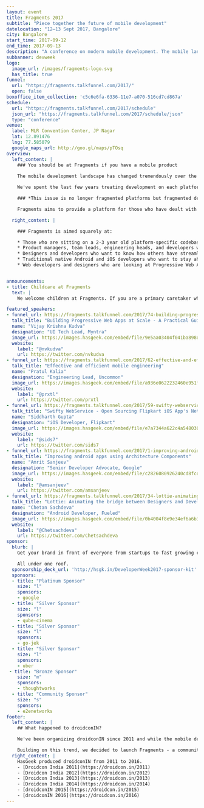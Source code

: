 ```yaml
---
layout: event
title: Fragments 2017
subtitle: "Piece together the future of mobile development"
datelocation: "12–13 Sept 2017, Bangalore"
city: Bangalore
start_time: 2017-09-12
end_time: 2017-09-13
description: "A conference on modern mobile development. The mobile landscape has changed tremendously over the last few years, a platform specific approach is no longer sustainable. "
subbanner: devweek
logo:
  image_url: /images/fragments-logo.svg
  has_title: true
funnel:
  url: "https://fragments.talkfunnel.com/2017/"
  open: false
boxoffice_item_collection: 'c5c6e6fa-6336-11e7-a070-516cd7cd867a'
schedule:
  url: "https://fragments.talkfunnel.com/2017/schedule"
  json_url: "https://fragments.talkfunnel.com/2017/schedule/json"
  type: "conference"
venue:
  label: MLR Convention Center, JP Nagar
  lat: 12.891476
  lng: 77.585079
  google_maps_url: http://goo.gl/maps/pTOsq
overview:
  left_content: |
    ### You should be at Fragments if you have a mobile product
    
    The mobile development landscape has changed tremendously over the last few years. With the maturing of the mobile ecosystem, we are now seeing a convergence of platforms. Android, iOS, and mobile web are the only ones left, and with Progressive Web Apps the lines between them are also getting blurry. It is now more important than ever to have your app look and behave the same on all platforms and features need to roll out simultaneously.

    We've spent the last few years treating development on each platform independently. It's own code base, design, release cycle, and nuances. This approach is no longer sustainable.

    ### *This issue is no longer fragmented platforms but fragmented development practices.*

    Fragments aims to provide a platform for those who have dealt with these issues at scale to share their approaches, tools, and lessons learned.

  right_content: |

    ### Fragments is aimed squarely at:

    * Those who are sitting on a 2-3 year old platform-specific codebase, and would like to know whether to refactor or rewrite, and how to do so in a future-proof way
    * Product managers, team leads, engineering heads, and developers who are considering cross platform development frameworks like React Native more seriously, and wondering which to choose
    * Designers and developers who want to know how others have streamlined their processes and workflows to make a more efficient mobile development team.
    * Traditional native Android and iOS developers who want to stay ahead of the curve and understand what cross platform framework they should invest time into, if any.
    * Web developers and designers who are looking at Progressive Web Apps more seriously.


announcements:
- title: Childcare at Fragments
  text: |
    We welcome children at Fragments. If you are a primary caretaker who wants to attend the conference, and needs support with childcare, we have it all arranged. [Learn more](https://medium.com/hasgeek/we-have-childcare-facilities-droidconin-and-all-hasgeek-conferences-going-forward-70d520762a11).

featured_speakers:
- funnel_url: https://fragments.talkfunnel.com/2017/74-building-progressive-web-apps-at-scale-a-practical
  talk_title: "Building Progressive Web Apps at Scale - A Practical Guide"
  name: "Vijay Krishna Kudva"
  designation: "UI Tech Lead, Myntra"
  image_url: https://images.hasgeek.com/embed/file/9e5aa03404f041ba898d7e590075f6e9
  website:
    label: "@nvkudva"
    url: https://twitter.com/nvkudva
- funnel_url: https://fragments.talkfunnel.com/2017/62-effective-and-efficient-mobile-engineering
  talk_title: "Effective and efficient mobile engineering"
  name: "Pratul Kalia"
  designation: "Engineering Lead, Uncommon"
  image_url: https://images.hasgeek.com/embed/file/a936e0622232460e951f9b1af696e7db
  website:
    label: "@prxtl"
    url: https://twitter.com/prxtl
- funnel_url: https://fragments.talkfunnel.com/2017/59-swifty-webservice-open-sourcing-flipkart-ios-apps-
  talk_title: "Swifty WebService - Open Sourcing Flipkart iOS App's Networking Stack"
  name: "Siddharth Gupta"
  designation: "iOS Developer, Flipkart"
  image_url: https://images.hasgeek.com/embed/file/e7a7344a622c4a548030a87d92d907e5
  website:
    label: "@sids7"
    url: https://twitter.com/sids7
- funnel_url: https://fragments.talkfunnel.com/2017/1-improving-android-apps-using-architecture-componen
  talk_title: "Improving android apps using Architecture Components"
  name: "Amrit Sanjeev"
  designation: "Senior Developer Advocate, Google"
  image_url: https://images.hasgeek.com/embed/file/c2826080926240cd8fcd80c8f53b0d26
  website:
    label: "@amsanjeev"
    url: https://twitter.com/amsanjeev
- funnel_url: https://fragments.talkfunnel.com/2017/34-lottie-animating-the-bridge-between-designers-and-
  talk_title: "Lottie: Animating the bridge between Designers and Developers"
  name: "Chetan Sachdeva"
  designation: "Android Developer, Fueled"
  image_url: https://images.hasgeek.com/embed/file/0b4004f8e9e34ef6a6b37ad538a3f646
  website:
    label: "@Chetsachdeva"
    url: https://twitter.com/Chetsachdeva
sponsor:
  blurb: |
    Get your brand in front of everyone from startups to fast growing companies, developers to CXOs.

    All under one roof.
  sponsorship_deck_url: 'http://hsgk.in/DeveloperWeek2017-sponsor-kit'
  sponsors:
  - title: "Platinum Sponsor"
    size: "l"
    sponsors:
    - google
  - title: "Silver Sponsor"
    size: "l"
    sponsors:
    - qube-cinema
  - title: "Silver Sponsor"
    size: "l"
    sponsors:
    - go-jek
  - title: "Silver Sponsor"
    size: "l"
    sponsors:
    - uber
 - title: "Bronze Sponsor"
    size: "m"
    sponsors:
    - thoughtworks
  - title: "Community Sponsor"
    size: "s"
    sponsors:
    - e2enetworks
footer:
  left_content: |
    ## What happened to droidconIN?

    We've been organizing droidconIN since 2011 and while the mobile development landscape has been changing rapidly since, we have not. With the maturing of the mobile ecosystem, we are seeing more and more collaboration between mobile platform teams. The rise of cross platform frameworks and a drive for feature and design parity across platforms mean teams need to understand the mobile app ecosystem as whole, not just Android or iOS.

    Building on this trend, we decided to launch Fragments - a community and conference that covers the mobile ecosystem as a whole. We will cover topics across Android, iOS, and even advancements in the mobile web, such as Progressive Web Apps.
  right_content: |
    HasGeek produced droidconIN from 2011 to 2016.
    - [Droidcon India 2011](https://droidcon.in/2011)
    - [Droidcon India 2012](https://droidcon.in/2012)
    - [Droidcon India 2013](https://droidcon.in/2013)
    - [Droidcon India 2014](https://droidcon.in/2014)
    - [droidconIN 2015](https://droidcon.in/2015)
    - [droidconIN 2016](https://droidcon.in/2016)
---
```

